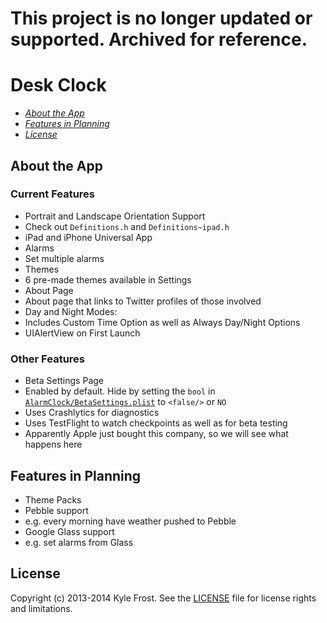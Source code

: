 # This project is no longer updated or supported. Archived for reference.

# Desk Clock

- [_About the App_](https://github.com/kylefrost/Desk-Clock/tree/beta#about-the-app)
- [_Features in Planning_](https://github.com/kylefrost/Desk-Clock/tree/beta#features-in-planning)
- [_License_](https://github.com/kylefrost/Desk-Clock/tree/beta#license)

## About the App
### Current Features
- Portrait and Landscape Orientation Support
 - Check out `Definitions.h` and `Definitions~ipad.h`
- iPad and iPhone Universal App
- Alarms
 - Set multiple alarms
- Themes
 - 6 pre-made themes available in Settings
- About Page
 - About page that links to Twitter profiles of those involved
- Day and Night Modes:
 - Includes Custom Time Option as well as Always Day/Night Options
- UIAlertView on First Launch

### Other Features
- Beta Settings Page
 - Enabled by default. Hide by setting the `bool` in [`AlarmClock/BetaSettings.plist`](AlarmClock/BetaSettings.plist) to `<false/>` or `NO`
- Uses Crashlytics for diagnostics
- Uses TestFlight to watch checkpoints as well as for beta testing
 - Apparently Apple just bought this company, so we will see what happens here

## Features in Planning
- Theme Packs
- Pebble support
 - e.g. every morning have weather pushed to Pebble
- Google Glass support
 - e.g. set alarms from Glass

## License
Copyright (c) 2013-2014 Kyle Frost. See the [LICENSE](LICENSE) file for license rights and limitations.
